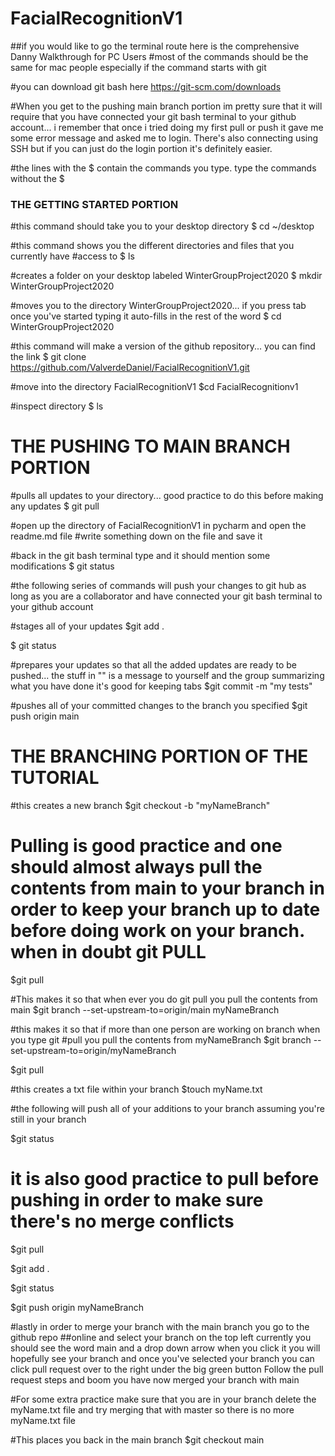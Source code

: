 # FacialRecognitionV1

##if you would like to go the terminal route here is the comprehensive Danny Walkthrough for PC Users
#most of the commands should be the same for mac people especially if the command starts with git

#you can download git bash here
https://git-scm.com/downloads

#When you get to the pushing main branch portion im pretty sure that it will require that you have connected your git bash terminal to your github account... i remember that once i tried doing my first pull or push it gave me some error message and asked me to login. There's also connecting using SSH but if you can just do the login portion it's definitely easier.

#the lines with the $ contain the commands you type. type the commands without the $

### THE GETTING STARTED PORTION
#this command should take you to your desktop directory
$ cd ~/desktop

#this command shows you the different directories and files that you currently have #access to
$ ls

#creates a folder on your desktop labeled WinterGroupProject2020
$ mkdir WinterGroupProject2020

#moves you to the directory WinterGroupProject2020... if you press tab once you've started typing it auto-fills in the rest of the word
$ cd WinterGroupProject2020

#this command will make a version of the github repository... you can find the link
$ git clone https://github.com/ValverdeDaniel/FacialRecognitionV1.git

#move into the directory FacialRecognitionV1
$cd FacialRecognitionv1

#inspect directory
$ ls

# THE PUSHING TO MAIN BRANCH PORTION
#pulls all updates to your directory... good practice to do this before making any updates
$ git pull

#open up the directory of FacialRecognitionV1 in pycharm and open the readme.md file
#write something down on the file and save it

#back in the git bash terminal type and it should mention some modifications
$ git status

#the following series of commands will push your changes to git hub as long as you are a collaborator and have connected your git bash terminal to your github account

#stages all of your updates
$git add .

$ git status

#prepares your updates so that all the added updates are ready to be pushed... the stuff in "" is a message to yourself and the group summarizing what you have done it's good for keeping tabs
$git commit -m "my tests"

#pushes all of your committed changes to the branch you specified
$git push origin main


# THE BRANCHING PORTION OF THE TUTORIAL
#this creates a new branch
$git checkout -b "myNameBranch"

# Pulling is good practice and one should almost always pull the contents from main to your branch in order to keep your branch up to date before doing work on your branch. when in doubt git PULL
$git pull


#This makes it so that when ever you do git pull you pull the contents from main
$git branch --set-upstream-to=origin/main myNameBranch

#this makes it so that if more than one person are working on branch when you type git  #pull you pull the contents from myNameBranch
$git branch --set-upstream-to=origin/myNameBranch

$git pull

#this creates a txt file within your branch
$touch myName.txt

#the following will push all of your additions to your branch assuming you're still in your branch

$git status

# it is also good practice to pull before pushing in order to make sure there's no merge conflicts
$git pull

$git add .

$git status

$git push origin myNameBranch

#lastly in order to merge your branch with the main branch you go to the github repo ##online and select your branch on the top left currently you should see the word main and a drop down arrow when you click it you will hopefully see your branch and once you've selected your branch you can click pull request over to the right under the big green button
Follow the pull request steps and boom you have now merged your branch with main

#For some extra practice make sure that you are in your branch delete the myName.txt file and try merging that with master so there is no more myName.txt file

#This places you back in the main branch
$git checkout main

